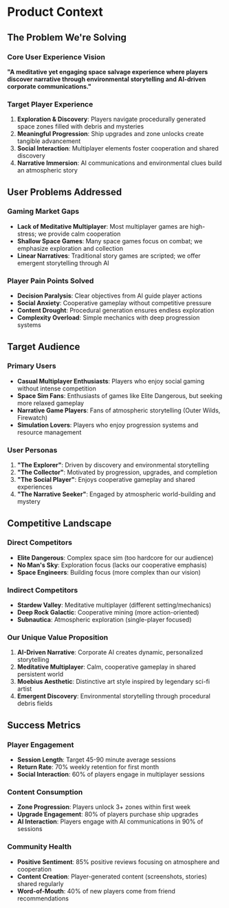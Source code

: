 # Product Context

## The Problem We're Solving

### Core User Experience Vision
**"A meditative yet engaging space salvage experience where players discover narrative through environmental storytelling and AI-driven corporate communications."**

### Target Player Experience
1. **Exploration & Discovery**: Players navigate procedurally generated space zones filled with debris and mysteries
2. **Meaningful Progression**: Ship upgrades and zone unlocks create tangible advancement
3. **Social Interaction**: Multiplayer elements foster cooperation and shared discovery
4. **Narrative Immersion**: AI communications and environmental clues build an atmospheric story

## User Problems Addressed

### Gaming Market Gaps
- **Lack of Meditative Multiplayer**: Most multiplayer games are high-stress; we provide calm cooperation
- **Shallow Space Games**: Many space games focus on combat; we emphasize exploration and collection
- **Linear Narratives**: Traditional story games are scripted; we offer emergent storytelling through AI

### Player Pain Points Solved
- **Decision Paralysis**: Clear objectives from AI guide player actions
- **Social Anxiety**: Cooperative gameplay without competitive pressure
- **Content Drought**: Procedural generation ensures endless exploration
- **Complexity Overload**: Simple mechanics with deep progression systems

## Target Audience

### Primary Users
- **Casual Multiplayer Enthusiasts**: Players who enjoy social gaming without intense competition
- **Space Sim Fans**: Enthusiasts of games like Elite Dangerous, but seeking more relaxed gameplay
- **Narrative Game Players**: Fans of atmospheric storytelling (Outer Wilds, Firewatch)
- **Simulation Lovers**: Players who enjoy progression systems and resource management

### User Personas
1. **"The Explorer"**: Driven by discovery and environmental storytelling
2. **"The Collector"**: Motivated by progression, upgrades, and completion
3. **"The Social Player"**: Enjoys cooperative gameplay and shared experiences
4. **"The Narrative Seeker"**: Engaged by atmospheric world-building and mystery

## Competitive Landscape

### Direct Competitors
- **Elite Dangerous**: Complex space sim (too hardcore for our audience)
- **No Man's Sky**: Exploration focus (lacks our cooperative emphasis)
- **Space Engineers**: Building focus (more complex than our vision)

### Indirect Competitors
- **Stardew Valley**: Meditative multiplayer (different setting/mechanics)
- **Deep Rock Galactic**: Cooperative mining (more action-oriented)
- **Subnautica**: Atmospheric exploration (single-player focused)

### Our Unique Value Proposition
1. **AI-Driven Narrative**: Corporate AI creates dynamic, personalized storytelling
2. **Meditative Multiplayer**: Calm, cooperative gameplay in shared persistent world
3. **Moebius Aesthetic**: Distinctive art style inspired by legendary sci-fi artist
4. **Emergent Discovery**: Environmental storytelling through procedural debris fields

## Success Metrics

### Player Engagement
- **Session Length**: Target 45-90 minute average sessions
- **Return Rate**: 70% weekly retention for first month
- **Social Interaction**: 60% of players engage in multiplayer sessions

### Content Consumption
- **Zone Progression**: Players unlock 3+ zones within first week
- **Upgrade Engagement**: 80% of players purchase ship upgrades
- **AI Interaction**: Players engage with AI communications in 90% of sessions

### Community Health
- **Positive Sentiment**: 85% positive reviews focusing on atmosphere and cooperation
- **Content Creation**: Player-generated content (screenshots, stories) shared regularly
- **Word-of-Mouth**: 40% of new players come from friend recommendations 